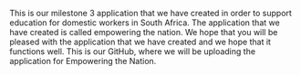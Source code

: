 This is our milestone 3 application that we have created in order to support education for domestic workers in South Africa.
The application that we have created is called empowering the nation.
We hope that you will be pleased with the application that we have created and we hope that it functions well.
This is our GitHub, where we will be uploading the application for Empowering the Nation.
